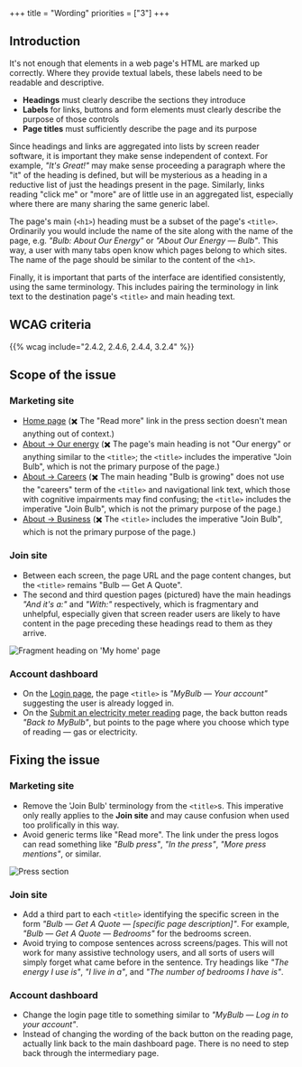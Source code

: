 +++
title = "Wording"
priorities = ["3"]
+++

## Introduction

It's not enough that elements in a web page's HTML are marked up correctly. Where they provide textual labels, these labels need to be readable and descriptive.

* **Headings** must clearly describe the sections they introduce
* **Labels** for links, buttons and form elements must clearly describe the purpose of those controls
* **Page titles** must sufficiently describe the page and its purpose

Since headings and links are aggregated into lists by screen reader software, it is important they make sense independent of context. For example, _"It's Great!"_ may make sense proceeding a paragraph where the "it" of the heading is defined, but will be mysterious as a heading in a reductive list of just the headings present in the page. Similarly, links reading "click me" or "more" are of little use in an aggregated list, especially where there are many sharing the same generic label.

The page's main (`<h1>`) heading must be a subset of the page's `<title>`. Ordinarily you would include the name of the site along with the name of the page, e.g. _"Bulb: About Our Energy"_  or _"About Our Energy — Bulb"_. This way, a user with many tabs open know which pages belong to which sites. The name of the page should be similar to the content of the `<h1>`.

Finally, it is important that parts of the interface are identified consistently, using the same terminology. This includes pairing the terminology in link text to the destination page's `<title>` and main heading text.

## WCAG criteria

{{% wcag include="2.4.2, 2.4.6, 2.4.4, 3.2.4" %}}

## Scope of the issue

### Marketing site

* [Home page](https://bulb.co.uk/) (✖️ The "Read more" link in the press section doesn't mean anything out of context.)
* [About → Our energy](https://bulb.co.uk/energy) (✖️ The page's main heading is not "Our energy" or anything similar to the `<title>`; the `<title>` includes the imperative "Join Bulb", which is not the primary purpose of the page.)
* [About → Careers](https://bulb.co.uk/careers) (✖️ The main heading "Bulb is growing" does not use the "careers" term of the `<title>` and navigational link text, which those with cognitive impairments may find confusing; the `<title>` includes the imperative "Join Bulb", which is not the primary purpose of the page.)
* [About → Business](https://bulb.co.uk/business) (✖️ The `<title>` includes the imperative "Join Bulb", which is not the primary purpose of the page.)

### Join site

* Between each screen, the page URL and the page content changes, but the `<title>` remains "Bulb — Get A Quote".
* The second and third question pages (pictured) have the main headings _"And it's a:"_ and _"With:"_ respectively, which is fragmentary and unhelpful, especially given that screen reader users are likely to have content in the page preceding these headings read to them as they arrive.

![Fragment heading on 'My home' page](/images/and_its_a.png)

### Account dashboard

* On the [Login page](https://my.staging.bulb.co.uk/login), the page `<title>` is _"MyBulb — Your account"_ suggesting the user is already logged in.
* On the [Submit an electricity meter reading](https://my.staging.bulb.co.uk/dashboard/meters/give-reading/electricity) page, the back button reads _"Back to MyBulb"_, but points to the page where you choose which type of reading — gas or electricity.

## Fixing the issue

### Marketing site

* Remove the 'Join Bulb' terminology from the `<title>`s. This imperative only really applies to the **Join site** and may cause confusion when used too prolifically in this way.
* Avoid generic terms like "Read more". The link under the press logos can read something like _"Bulb press"_, _"In the press"_, _"More press mentions"_, or similar.

![Press section](/images/press.png)

### Join site

* Add a third part to each `<title>` identifying the specific screen in the form _"Bulb — Get A Quote — [specific page description]"_. For example, _"Bulb — Get A Quote — Bedrooms"_ for the bedrooms screen.
* Avoid trying to compose sentences across screens/pages. This will not work for many assistive technology users, and all sorts of users will simply forget what came before in the sentence. Try headings like _"The energy I use is"_, _"I live in a"_, and _"The number of bedrooms I have is"_.

### Account dashboard

* Change the login page title to something similar to _"MyBulb — Log in to your account"_.
* Instead of changing the wording of the back button on the reading page, actually link back to the main dashboard page. There is no need to step back through the intermediary page.
